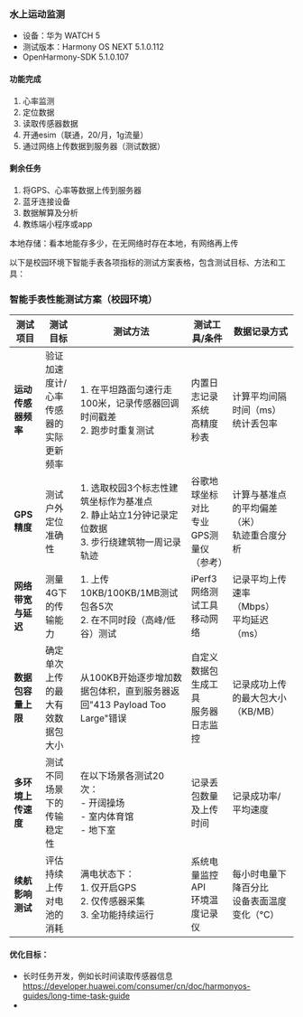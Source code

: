 ### 水上运动监测
- 设备：华为 WATCH 5
- 测试版本：Harmony OS NEXT 5.1.0.112
- OpenHarmony-SDK 5.1.0.107
#### 功能完成
1. 心率监测
2. 定位数据
3. 读取传感器数据
4. 开通esim（联通，20/月，1g流量）
5. 通过网络上传数据到服务器（测试数据）
#### 剩余任务
1. 将GPS、心率等数据上传到服务器
1. 蓝牙连接设备
1. 数据解算及分析
1. 教练端小程序或app

本地存储：看本地能存多少，在无网络时存在本地，有网络再上传

以下是校园环境下智能手表各项指标的测试方案表格，包含测试目标、方法和工具：

### 智能手表性能测试方案（校园环境）

| **测试项目**       | **测试目标**                  | **测试方法**                                                     | **测试工具/条件**              | **数据记录方式**                     |
|--------------------|-----------------------------|--------------------------------------------------------------|--------------------------|-----------------------------------|
| **运动传感器频率**    | 验证加速度计/心率传感器的实际更新频率       | 1. 在平坦路面匀速行走100米，记录传感器回调时间戳差<br>2. 跑步时重复测试                   | 内置日志记录系统<br>高精度秒表        | 计算平均间隔时间（ms）<br>统计丢包率          |
| **GPS精度**         | 测试户外定位准确性                 | 1. 选取校园3个标志性建筑坐标作为基准点<br>2. 静止站立1分钟记录定位数据<br>3. 步行绕建筑物一周记录轨迹 | 谷歌地球坐标对比<br>专业GPS测量仪（参考） | 计算与基准点的平均偏差（米）<br>轨迹重合度分析    |
| **网络带宽与延迟**    | 测量4G下的传输能力         | 1. 上传10KB/100KB/1MB测试包各5次<br>2. 在不同时段（高峰/低谷）测试               | iPerf3网络测试工具<br>移动网络     | 记录平均上传速率（Mbps）<br>平均延迟（ms）      |
| **数据包容量上限**    | 确定单次上传的最大有效数据包大小           | 从100KB开始逐步增加数据包体积，直到服务器返回"413 Payload Too Large"错误           | 自定义数据包生成工具<br>服务器日志监控    | 记录成功上传的最大包大小（KB/MB）           |
| **多环境上传速度**    | 测试不同场景下的传输稳定性              | 在以下场景各测试20次：<br>- 开阔操场<br>- 室内体育馆<br>- 地下室<br>       | 记录丢包数量及上传时间              | 记录成功率/平均速度     |
| **续航影响测试**      | 评估持续上传对电池的消耗               | 满电状态下：<br>1. 仅开启GPS<br>2. 仅传感器采集<br>3. 全功能持续运行               | 系统电量监控API<br>环境温度记录仪     | 每小时电量下降百分比<br>设备表面温度变化（℃）    |

#### 优化目标：
- 长时任务开发，例如长时间读取传感器信息 https://developer.huawei.com/consumer/cn/doc/harmonyos-guides/long-time-task-guide
- 
